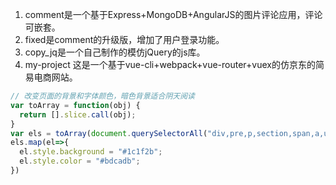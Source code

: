 1. comment是一个基于Express+MongoDB+AngularJS的图片评论应用，评论可嵌套。
2. fixed是comment的升级版，增加了用户登录功能。
3. copy_jq是一个自己制作的模仿jQuery的js库。
4. my-project 这是一个基于vue-cli+webpack+vue-router+vuex的仿京东的简易电商网站。

```javascript
// 改变页面的背景和字体颜色，暗色背景适合阴天阅读
var toArray = function(obj) {
  return [].slice.call(obj);
}
var els = toArray(document.querySelectorAll("div,pre,p,section,span,a,ul,li,ol"));
els.map(el=>{
  el.style.background = "#1c1f2b";
  el.style.color = "#bdcadb";
})
```


